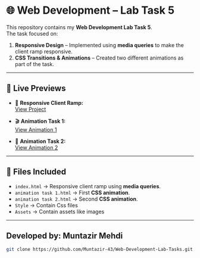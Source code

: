 
# 🌐 Web Development – Lab Task 5  

This repository contains my **Web Development Lab Task 5**.  
The task focused on:  
1. **Responsive Design** – Implemented using **media queries** to make the client ramp responsive.  
2. **CSS Transitions & Animations** – Created two different animations as part of the task.  

---

## 🔗 Live Previews  

- 📱 **Responsive Client Ramp:**  
  [View Project](https://muntazir-43.github.io/Web-Development-Lab-Tasks/Lab%20Task%205/index.html)

- 🎬 **Animation Task 1:**  
  [View Animation 1](https://muntazir-43.github.io/Web-Development-Lab-Tasks/Lab%20Task%205/animation%20task%201.html)

- 🎥 **Animation Task 2:**  
  [View Animation 2](https://muntazir-43.github.io/Web-Development-Lab-Tasks/Lab%20Task%205/animation%20task%202.html)

---

## 📂 Files Included  

- `index.html` → Responsive client ramp using **media queries**.  
- `animation task 1.html` → First **CSS animation**.  
- `animation task 2.html` → Second **CSS animation**.  
- `Style` → Contain Css files
- `Assets` → Contain assets like images

---

## Developed by: Muntazir Mehdi
   ```bash
   git clone https://github.com/Muntazir-43/Web-Development-Lab-Tasks.git
